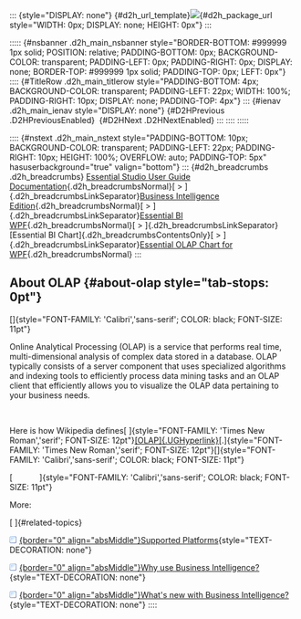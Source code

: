 ::: {style="DISPLAY: none"}
[](ms-xhelp:///?Id=d2h_url_template){#d2h_url_template}![](!package_url!){#d2h_package_url style="WIDTH: 0px; DISPLAY: none; HEIGHT: 0px"}
:::

::::: {#nsbanner .d2h_main_nsbanner style="BORDER-BOTTOM: #999999 1px solid; POSITION: relative; PADDING-BOTTOM: 0px; BACKGROUND-COLOR: transparent; PADDING-LEFT: 0px; PADDING-RIGHT: 0px; DISPLAY: none; BORDER-TOP: #999999 1px solid; PADDING-TOP: 0px; LEFT: 0px"}
:::: {#TitleRow .d2h_main_titlerow style="PADDING-BOTTOM: 4px; BACKGROUND-COLOR: transparent; PADDING-LEFT: 22px; WIDTH: 100%; PADDING-RIGHT: 10px; DISPLAY: none; PADDING-TOP: 4px"}
::: {#ienav .d2h_main_ienav style="DISPLAY: none"}
[](ms-xhelp:///?Id=7457f306-a392-44ef-9c92-61359ab50ebf){#D2HPrevious .D2HPreviousEnabled}  [](ms-xhelp:///?Id=ae3c7e4b-7bf5-43ce-9ef3-a919e3a98fc9){#D2HNext .D2HNextEnabled}
:::
::::
:::::

:::: {#nstext .d2h_main_nstext style="PADDING-BOTTOM: 10px; BACKGROUND-COLOR: transparent; PADDING-LEFT: 22px; PADDING-RIGHT: 10px; HEIGHT: 100%; OVERFLOW: auto; PADDING-TOP: 5px" hasuserbackground="true" valign="bottom"}
::: {#d2h_breadcrumbs .d2h_breadcrumbs}
[Essential Studio User Guide Documentation](ms-xhelp:///?Id=12457748-09e3-4d74-a240-8e049cedf030){.d2h_breadcrumbsNormal}[ \> ]{.d2h_breadcrumbsLinkSeparator}[Business Intelligence Edition](ms-xhelp:///?Id=fdf33dd8-62b2-47b9-ad7b-fc50e590bca5){.d2h_breadcrumbsNormal}[ \> ]{.d2h_breadcrumbsLinkSeparator}[Essential BI WPF](ms-xhelp:///?Id=41e3d586-d922-4a01-8272-679fe4ae7343){.d2h_breadcrumbsNormal}[ \> ]{.d2h_breadcrumbsLinkSeparator}[Essential BI Chart]{.d2h_breadcrumbsContentsOnly}[ \> ]{.d2h_breadcrumbsLinkSeparator}[Essential OLAP Chart for WPF](ms-xhelp:///?Id=4d89e52f-a14a-4da7-a710-b908bfbede08){.d2h_breadcrumbsNormal}
:::

## About OLAP {#about-olap style="tab-stops: 0pt"}

[]{style="FONT-FAMILY: 'Calibri','sans-serif'; COLOR: black; FONT-SIZE: 11pt"} 

Online Analytical Processing (OLAP) is a service that performs real time, multi-dimensional analysis of complex data stored in a database. OLAP typically consists of a server component that uses specialized algorithms and indexing tools to efficiently process data mining tasks and an OLAP client that efficiently allows you to visualize the OLAP data pertaining to your business needs.

 

Here is how Wikipedia defines[ ]{style="FONT-FAMILY: 'Times New Roman','serif'; FONT-SIZE: 12pt"}[[OLAP]{.UGHyperlink}](http://en.wikipedia.org/wiki/Olap)[.]{style="FONT-FAMILY: 'Times New Roman','serif'; FONT-SIZE: 12pt"}[]{style="FONT-FAMILY: 'Calibri','sans-serif'; COLOR: black; FONT-SIZE: 11pt"}

[            ]{style="FONT-FAMILY: 'Calibri','sans-serif'; COLOR: black; FONT-SIZE: 11pt"}

More:

[ ]{#related-topics}

[![](button.gif){border="0" align="absMiddle"}Supported Platforms](ms-xhelp:///?Id=ae3c7e4b-7bf5-43ce-9ef3-a919e3a98fc9){style="TEXT-DECORATION: none"}

[![](button.gif){border="0" align="absMiddle"}Why use Business Intelligence?](ms-xhelp:///?Id=8975475c-1f59-4300-b830-d241b6fd7a85){style="TEXT-DECORATION: none"}

[![](button.gif){border="0" align="absMiddle"}What\'s new with Business Intelligence?](ms-xhelp:///?Id=d60e77f1-fe65-4a35-a2bb-d3907e0fee8e){style="TEXT-DECORATION: none"}
::::
